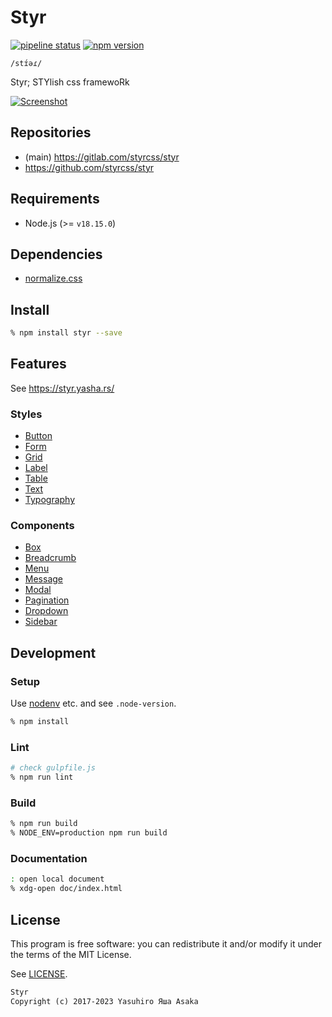# Styr

[![pipeline status][pipeline]][commit] [![npm version][version]][npm]

`/stɪ́əɾ/`

Styr; STYlish css framewoRk

[![Screenshot](doc/img/screenshot-thumb.png)](
https://gitlab.com/styrcss/styr/raw/trunk/doc/img/screenshot.png)


## Repositories

* (main) https://gitlab.com/styrcss/styr
* https://github.com/styrcss/styr


## Requirements

* Node.js (>= `v18.15.0`)


## Dependencies

* [normalize.css](https://github.com/necolas/normalize.css)


## Install

```zsh
% npm install styr --save
```

## Features

See https://styr.yasha.rs/

### Styles

* [Button](https://styr.yasha.rs/button.html)
* [Form](https://styr.yasha.rs/form.html)
* [Grid](https://styr.yasha.rs/grid.html)
* [Label](https://styr.yasha.rs/label.html)
* [Table](https://styr.yasha.rs/table.html)
* [Text](https://styr.yasha.rs/text.html)
* [Typography](https://styr.yasha.rs/typography.html)

### Components

* [Box](https://styr.yasha.rs/box.html)
* [Breadcrumb](https://styr.yasha.rs/breadcrumb.html)
* [Menu](https://styr.yasha.rs/menu.html)
* [Message](https://styr.yasha.rs/message.html)
* [Modal](https://styr.yasha.rs/modal.html)
* [Pagination](https://styr.yasha.rs/pagination.html)
* [Dropdown](https://styr.yasha.rs/dropdown.html)
* [Sidebar](https://styr.yasha.rs/sidebar.html)


## Development

### Setup

Use [nodenv](https://github.com/nodenv/nodenv) etc. and see `.node-version`.

```zsh
% npm install
```

### Lint

```zsh
# check gulpfile.js
% npm run lint
```

### Build

```zsh
% npm run build
% NODE_ENV=production npm run build
```

### Documentation

```zsh
: open local document
% xdg-open doc/index.html
```


## License

This program is free software: you can redistribute it and/or modify it
under the terms of the MIT License.


See [LICENSE](LICENSE).


```txt
Styr
Copyright (c) 2017-2023 Yasuhiro Яша Asaka
```

[pipeline]: https://gitlab.com/styrcss/styr/badges/trunk/pipeline.svg
[commit]: https://gitlab.com/styrcss/styr/commits/trunk
[version]: https://img.shields.io/npm/v/styr.svg
[npm]: https://www.npmjs.com/package/styr
